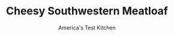 ---
layout: ../../layouts/MarkdownPostLayout.astro
title: Cheesy Southwestern Meatloaf
author: America's Test Kitchen
pubDate: 2023-03-15
description: "To give meatloaf a new twist, we stuck with bold south-of-the-border flavors."
image_url: https://res.cloudinary.com/hksqkdlah/image/upload/ar_1:1,c_fill,dpr_2.0,f_auto,fl_lossy.progressive.strip_profile,g_faces:auto,q_auto:low,w_344/26111_sfs-southwestern-meatloaf-019
tags: ["Main Courses","Southwest (Tex-Mex)","Beef","Pork","Cheese"]
calories: 2879
protein: 31
carbohydrates: 13
fats: 
fiber: 2
ingredients: ["1 cup, prepared salsa","3 tablespoons, brown sugar","4 , (6-inch) corn tortillas","1 1/2 pounds, ground beef chuck","1/2 pound, ground pork","1/2 cup, sour cream","3 , large eggs","1 , (4-ounce) can green chiles, drained and finely chopped","3/4 cup, chopped scallions","1/4 cup, minced fresh cilantro","1 tablespoon, chili powder","1 teaspoon, ground cumin","1 teaspoon, table salt","1/2 teaspoon, ground black pepper","1 cup, grated pepper Jack cheese"]
serves: 8
time: ""
instructions: ["Adjust oven rack to middle position and heat oven to 350 degrees. Line rimmed baking sheet with foil.","Combine salsa and brown sugar in small saucepan and set aside.","Tear tortillas into small pieces, grind in food processor or blender until they resemble cornmeal, and transfer to large bowl. Add beef, pork, sour cream, eggs, chiles, scallions, cilantro, chili powder, cumin, salt, and pepper, and mix with fork until evenly blended. Turn mixture onto foil-lined baking sheet and, using moistened hands, pat into 9 by 5-inch loaf shape. Brush with 1/4 cup salsa mixture.","Bake for 40 minutes. Scatter cheese on top and continue baking until center of loaf registers 160 degrees on instant-read thermometer, about 30 minutes. Set aside to cool slightly.","While meatloaf cools, simmer remaining salsa mixture over medium-high heat until thickened, 3 to 5 minutes. Slice meatloaf and serve with salsa mixture passed separately at table."]
nutrition: ["648 mg Potassium","419 mg Phosphorus","205 mg Calcium","3 mg Iron","50 mg Magnesium","549 mg Sodium","6 mg Zinc","20 g Fat","6 mg Niacin (B3)","7 g Monounsaturated","1 g Polyunsaturated","7 mg Vitamin C","165 mg Cholesterol","9 g Saturated","2 g Fiber","32 µg Folate (food)","5 g Sugars","25 µg Vitamin K","167 g Water","13 g Carbs","32 µg Folate equivalent (total)","31 g Protein","1 mg Vitamin E","2 µg Vitamin B12","120 µg Vitamin A","359 kcal Energy","3 g Sugars, added","2879 calories"]
notes: "Use either medium or hot salsa for the glaze. Ground pork adds tenderness and sweetness to the meatloaf, but you can use 2 pounds of ground beef if you prefer."
---